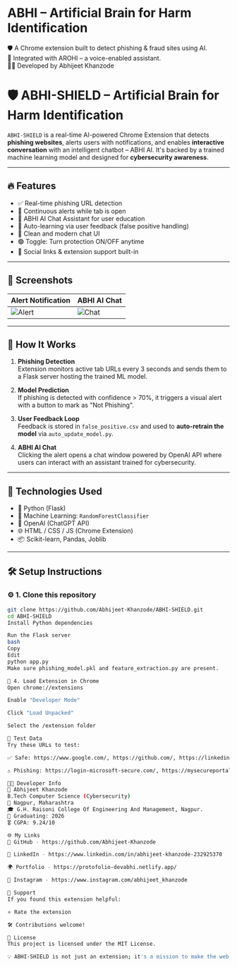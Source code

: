 # ABHI – Artificial Brain for Harm Identification

🛡️ A Chrome extension built to detect phishing & fraud sites using AI.  
💬 Integrated with AROHI – a voice-enabled assistant.  
👨‍💻 Developed by Abhijeet Khanzode

# 🛡️ ABHI-SHIELD – Artificial Brain for Harm Identification

`ABHI-SHIELD` is a real-time AI-powered Chrome Extension that detects **phishing websites**, alerts users with notifications, and enables **interactive conversation** with an intelligent chatbot – ABHI AI. It's backed by a trained machine learning model and designed for **cybersecurity awareness**.

---

## 🔥 Features

- ✅ Real-time phishing URL detection
- 🔔 Continuous alerts while tab is open
- 🤖 ABHI AI Chat Assistant for user education
- 🧠 Auto-learning via user feedback (false positive handling)
- 💬 Clean and modern chat UI
- 🟢 Toggle: Turn protection ON/OFF anytime
- 🔗 Social links & extension support built-in

---

## 📸 Screenshots

| Alert Notification | ABHI AI Chat |
|--------------------|--------------|
| ![Alert](screenshots/alert.png) | ![Chat](screenshots/chat.png) |

---

## 🚀 How It Works

1. **Phishing Detection**  
   Extension monitors active tab URLs every 3 seconds and sends them to a Flask server hosting the trained ML model.

2. **Model Prediction**  
   If phishing is detected with confidence > 70%, it triggers a visual alert with a button to mark as "Not Phishing".

3. **User Feedback Loop**  
   Feedback is stored in `false_positive.csv` and used to **auto-retrain the model** via `auto_update_model.py`.

4. **ABHI AI Chat**  
   Clicking the alert opens a chat window powered by OpenAI API where users can interact with an assistant trained for cybersecurity.

---

## 🧠 Technologies Used

- 🐍 Python (Flask)
- 🎯 Machine Learning: `RandomForestClassifier`
- 🤖 OpenAI (ChatGPT API)
- 🌐 HTML / CSS / JS (Chrome Extension)
- 📦 Scikit-learn, Pandas, Joblib

---

## 🛠️ Setup Instructions

### ⚙️ 1. Clone this repository

```bash
git clone https://github.com/Abhijeet-Khanzode/ABHI-SHIELD.git
cd ABHI-SHIELD
Install Python dependencies

Run the Flask server
bash
Copy
Edit
python app.py
Make sure phishing_model.pkl and feature_extraction.py are present.

🧪 4. Load Extension in Chrome
Open chrome://extensions

Enable "Developer Mode"

Click "Load Unpacked"

Select the /extension folder

🧪 Test Data
Try these URLs to test:

✅ Safe: https://www.google.com/, https://github.com/, https://linkedin.com/

⚠️ Phishing: https://login-microsoft-secure.com/, https://mysecureportal.fake-domain.com/

👨‍💻 Developer Info
👤 Abhijeet Khanzode
B.Tech Computer Science (Cybersecurity)
📍 Nagpur, Maharashtra
🎓 G.H. Raisoni College Of Engineering And Management, Nagpur.
📆 Graduating: 2026
🎖️ CGPA: 9.24/10

🌐 My Links
🔗 GitHub - https://github.com/Abhijeet-Khanzode

💼 LinkedIn - https://www.linkedin.com/in/abhijeet-khanzode-232925370

🌍 Portfolio - https://protofolio-devabhi.netlify.app/

📸 Instagram - https://www.instagram.com/abhijeet_khanzode

🙌 Support
If you found this extension helpful:

⭐ Rate the extension

🛠️ Contributions welcome!

📄 License
This project is licensed under the MIT License.

💡 ABHI-SHIELD is not just an extension; it's a mission to make the web a safer place using AI.
